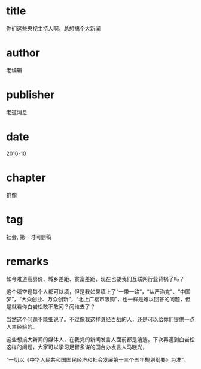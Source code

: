 # title
你们这些央视主持人啊，总想搞个大新闻

# author
老编辑

# publisher
老道消息

# date
2016-10

# chapter
群像

# tag
社会, 第一时间删稿

# remarks
如今难道高房价、城乡差距、贫富差距，现在也要我们互联网行业背锅了吗？


这个填空题每个人都可以填，但是我如果填上了“一带一路”，“从严治党”、“中国梦”，“大众创业、万众创新”，“北上广楼市限购”，也一样是难以回答的问题，但是就看你白岩松敢不敢问？问谁去了？



当然这个问题不能细说了。不过像我这样身经百战的人，还是可以给你们提供一点人生经验的。



这些想搞大新闻的媒体人，在我党的新闻发言人面前都是渣渣。下次再遇到白岩松这样的问题，大家可以学习足智多谋的国台办发言人马晓光，



“一切以《中华人民共和国国民经济和社会发展第十三个五年规划纲要》为准”。


